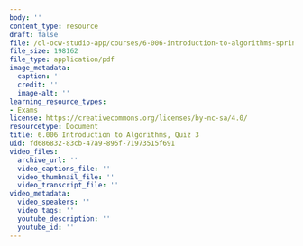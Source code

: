```yaml
---
body: ''
content_type: resource
draft: false
file: /ol-ocw-studio-app/courses/6-006-introduction-to-algorithms-spring-2020/mit6_006s20_q3.pdf
file_size: 198162
file_type: application/pdf
image_metadata:
  caption: ''
  credit: ''
  image-alt: ''
learning_resource_types:
- Exams
license: https://creativecommons.org/licenses/by-nc-sa/4.0/
resourcetype: Document
title: 6.006 Introduction to Algorithms, Quiz 3
uid: fd686832-83cb-47a9-895f-71973515f691
video_files:
  archive_url: ''
  video_captions_file: ''
  video_thumbnail_file: ''
  video_transcript_file: ''
video_metadata:
  video_speakers: ''
  video_tags: ''
  youtube_description: ''
  youtube_id: ''
---
```

